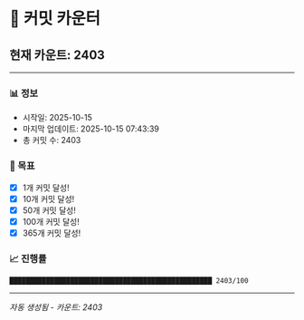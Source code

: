 # 🔢 커밋 카운터

## 현재 카운트: 2403

---

### 📊 정보
- 시작일: 2025-10-15
- 마지막 업데이트: 2025-10-15 07:43:39
- 총 커밋 수: 2403

### 🎯 목표
- [x] 1개 커밋 달성!
- [x] 10개 커밋 달성!
- [x] 50개 커밋 달성!
- [x] 100개 커밋 달성!
- [x] 365개 커밋 달성!

### 📈 진행률
```
██████████████████████████████████████████████████ 2403/100
```

---
*자동 생성됨 - 카운트: 2403*

